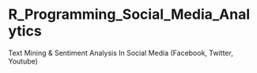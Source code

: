 # R_Programming_Social_Media_Analytics
Text Mining &amp; Sentiment Analysis In Social Media (Facebook, Twitter, Youtube)
